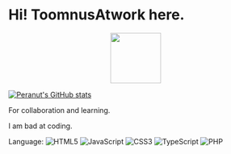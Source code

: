 # Hi! ToomnusAtwork here.

<div id="header" align="center">
  <img src="https://media.giphy.com/media/VTo5JzsXz2gak/giphy.gif" width="100">
</div>


[![Peranut's GitHub stats](https://github-readme-stats.vercel.app/api?username=ToomnusAtWork&show_icons=true&theme=tokyonight)](https://github.com/ToomnusAtWork/github-readme-stats)

For collaboration and learning.    


I am bad at coding.


Language:
![HTML5](https://img.shields.io/badge/html5-%23E34F26.svg?style=for-the-badge&logo=html5&logoColor=white)
![JavaScript](https://img.shields.io/badge/javascript-%23323330.svg?style=for-the-badge&logo=javascript&logoColor=%23F7DF1E)
![CSS3](https://img.shields.io/badge/css3-%231572B6.svg?style=for-the-badge&logo=css3&logoColor=white)
![TypeScript](https://img.shields.io/badge/typescript-%23007ACC.svg?style=for-the-badge&logo=typescript&logoColor=white)
![PHP](https://img.shields.io/badge/php-%23777BB4.svg?style=for-the-badge&logo=php&logoColor=white)


